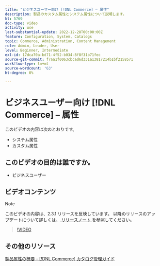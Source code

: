 ```yaml
---
title: "ビジネスユーザー向け [!DNL Commerce] – 属性"
description: 製品のカスタム属性とシステム属性について説明します。
kt: 5769
doc-type: video
activity: use
last-substantial-update: 2022-12-28T00:00:00Z
feature: Configuration, System, Catalogs
topic: Commerce, Administration, Content Management
role: Admin, Leader, User
level: Beginner, Intermediate
exl-id: 17dca70a-bd71-4f52-b034-8f8f31b71fec
source-git-commit: f7aa1f0063cbcad6d331a13817214b1bf2158571
workflow-type: tm+mt
source-wordcount: '63'
ht-degree: 0%

---
```


# ビジネスユーザー向け [!DNL Commerce] – 属性

このビデオの内容は次のとおりです。

- システム属性
- カスタム属性

## このビデオの目的は誰ですか。

- ビジネスユーザー

## ビデオコンテンツ

>[!NOTE]
>
>このビデオの内容は、2.3.1 リリースを反映しています。 以降のリリースのアップデートについて詳しくは、[ リリースノート ](https://experienceleague.adobe.com/docs/commerce-operations/release/notes/overview.html) を参照してください。

>[!VIDEO](https://video.tv.adobe.com/v/35954?quality=12&learn=on)

## その他のリソース

[ 製品属性の概要 –  [!DNL Commerce]  カタログ管理ガイド ](https://experienceleague.adobe.com/docs/commerce-admin/catalog/product-attributes/product-attributes.html)
